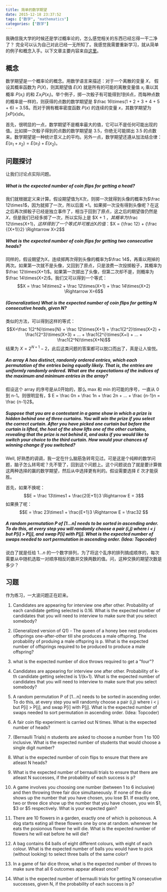 ```yaml
---
title: 简单的数学期望
date: 2015-12-18 23:37:52
tags: ["数学", "mathematics"]
categories: ["数学"]
---
```


我确信我大学的时候还是学过概率论的，怎么感觉相关的东西已经忘得一干二净了？ 完全可以认为自己对此已经一无所知了。我感觉我需要重新学习，就从简单的例子和概念入手。以下文章主要内容来自[这里](https://www.codechef.com/wiki/tutorial-expectation)。

<!--more-->

## 概念
数学期望是一个概率论的概念。用数学语言来描述：对于一个离散的变量 $X$， 假设其概率函数为 $P(X)$，则其期望值 $E(X)$ 就是所有的可能的离散变量值 $x_i$ 乘以其概率 $P(x_i)$ 的和 $\Sigma{x_iP(x_i)}$。举个例子，掷一次骰子有可能得到1到6点，而每种点数的概率是一样的，则获得的点数的数学期望是 $\frac 16\times(1 + 2 + 3 + 4 + 5 + 6) = 3.5$。而对于拥有概率密度函数 $P(x)$ 的连续的变量 $x$，其数学期望为$\int{xP(x)}dx$。

首先，很明显的一点，数学期望不是概率最大的值，它可以不是任何可能出现的值。比如掷一次骰子得到的点数的数学期望是 3.5，你绝无可能掷出 3.5 的点数来。数学期望是一种统计意义上的平均。另外一点，数学期望还遵从加法结合律：$E(x_1 + x_2) = E(x_1) + E(x_2)$。

## 问题探讨

让我们讨论点实际问题。

##### What is the expected number of coin flips for getting a head?
我们就根据定义来计算。假设期望值为X次，则掷一次就得到头像的概率为$\frac 12\times1$，因为就掷了一次，所以后面 $\times1$。如果掷一次没有得到头像呢？在这之后再次掷骰子已经是独立事件了，相当于回到了原点，这之后的期望值仍然是$X$，但是我们已经多掷了一次，所以实际上是 $X + 1 $，其概率为$\frac 12\times(X+1)$，这样得到了一个等式并可推出$X$的值：$$X = {\frac 12} + {\frac {(X+1)}2} \Rightarrow X=2$$

##### What is the expected number of coin flips for getting two consecutive heads?
同样的，假设期望为X，连续掷两次得到头像的概率为$\frac 14$，再乘以用掉的两次。如果第一次就不是头像，又回到了原点，只是浪费一次投掷骰子，其概率为$\frac 12\times(X+1)$。如果第一次掷出了头像，但第二次却不是，则概率为$\frac 14\times(X+2)$。我们又可以得到一个等式：$$X = \frac 14\times2 + \frac 12\times(X+1) + \frac 14\times(X+2) \Rightarrow X=6$$

##### (Generalization) What is the expected number of coin flips for getting N consecutive heads, given N?
类似的方法，可以得到这样的等式：$$X=\frac 1{2^N}\times{N} + \frac 12\times(X+1) + \frac1{2^2}\times(X+2) + \frac1{2^3}\times(X+3) +  ... + \frac1{2^i}\times(X+i) + ... + \frac1{2^N}\times(X+N)$$
结果为 $X=2^{N+1}-2$，此后这类问题的答案都可以脱口而出了，真是让人愉悦。

##### An array A has distinct, randomly ordered entries, which each permutation of the entries being equally likely. That is, the entries are uniformly randomly ordered. What are the expectations of the indices of the maximum and minimum entries in the array?
假设这个 array 的序号是从0开始的，那么 max 和 min 的可能的序号，一直从 0 到
n-1。则很明显有，$ E = \frac 0n + \frac 1n + \frac 2n + ... + \frac {n-1}n = \frac {n-1}2$。

##### Suppose that you are a contestant in a game show in which a prize is hidden behind one of three curtains. You will win the prize if you select the correct curtain. After you have picked one curtain but before the curtain is lifted, the host of the show lifts one of the other curtains, revealing that the prize is not behind it, and asks if you would like to switch your choice to the third curtain. How would your chances of winning change if you switched? 

Well, 好熟悉的调调，我一定在什么脑筋急转弯见过。可是这是个纯粹的数学问题，脑子怎么转弯呢？先不管了，回到这个问题上。这个问题说白了就是要计算做这两种选择的赢的数学期望，然后从中选择更有利的。假设需要选择 $E$ 次才能获胜。

首先，如果不换呢：
$$E = \frac 13\times1 + \frac{2(E+1)}3  \Rightarrow  E = 3$$
如果换了呢：
$$E = \frac 23\times1 + \frac{E+1}3 \Rightarrow E = \frac32 $$

##### A random permutation P of [1...n] needs to be sorted in ascending order. To do this, at every step you will randomly choose a pair (i,j) where i < j but P[i] > P[j], and swap P[i] with P[j]. What is the expected number of swaps needed to sort permutation in ascending order. (Idea: Topcoder)
说白了就是任给 $1...n$ 的一个数字排列，为了将这个乱序的排列搞成顺序的，每次需要从中随机选取一对顺序相反的数并交换两数的值。问，这种交换的期望次数是多少？
## 习题
作为练习，一大波问题正在赶来。

1. Candidates are appearing for interview one after other. Probability of each candidate getting selected is 0.16. What is the expected number of candidates that you will need to interview to make sure that you select somebody?

2. (Generalized version of Q1) - The queen of a honey bee nest produces offsprings one-after-other till she produces a male offspring. The probability of produing a male offspring is p. What is the expected number of offsprings required to be produced to produce a male offspring?

3.  what is the expected number of dice throws required to get a "four"?

4. Candidates are appearing for interview one after other. Probability of k-th candidate getting selected is 1/(k+1). What is the expected number of candidates that you will need to interview to make sure that you select somebody?

5. A random permutation P of [1...n] needs to be sorted in ascending order. To do this, at every step you will randomly choose a pair (i,j) where i < j but P[i] > P[j], and swap P[i] with P[j]. What is the expected number of swaps needed to sort permutation in ascending order. (Idea: Topcoder)

6. A fair coin flip experiment is carried out N times. What is the expected number of heads?

7. (Bernaulli Trials) n students are asked to choose a number from 1 to 100 inclusive. What is the expected number of students that would choose a single digit number? 

8. What is the expected number of coin flips to ensure that there are atleast N heads?


9. What is the expected number of bernaulli trials to ensure that there are atleast N successes, if the probability of each success is p?

10. A game involves you choosing one number (between 1 to 6 inclusive) and then throwing three fair dice simultaneously. If none of the dice shows up the number that you have chosen, you lose $1. If exactly one, two or three dice show up the number that you have chosen, you win \$1, \$3 or \$5 respectively. What is your expected gain?

11. There are 10 flowers in a garden, exactly one of which is poisonous. A dog starts eating all these flowers one by one at random. whenever he eats the posionous flower he will die. What is the expected number of flowers he will eat before he will die?

12. A bag contains 64 balls of eight different colours, with eight of each colour. What is the expected number of balls you would have to pick (without looking) to select three balls of the same color?

13. In a game of fair dice throw, what is the expected number of throws to make sure that all 6 outcomes appear atleast once?

14. What is the expected number of bernaulli trials for getting N consecutive successes, given N, if the probability of each success is p?



